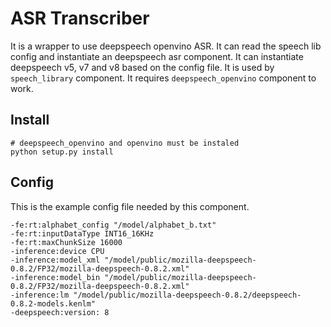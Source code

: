 # ASR Transcriber

It is a wrapper to use deepspeech openvino ASR. It can read the speech lib config and instantiate 
an deepspeech asr component. It can instantiate deepspeech v5, v7 and v8 based on the config file.
It is used by `speech_library` component. It requires `deepspeech_openvino` component to work.

## Install

```
# deepspeech_openvino and openvino must be instaled
python setup.py install
```

## Config 

This is the example config file needed by this component.

```
-fe:rt:alphabet_config "/model/alphabet_b.txt"
-fe:rt:inputDataType INT16_16KHz
-fe:rt:maxChunkSize 16000
-inference:device CPU
-inference:model_xml "/model/public/mozilla-deepspeech-0.8.2/FP32/mozilla-deepspeech-0.8.2.xml"
-inference:model_bin "/model/public/mozilla-deepspeech-0.8.2/FP32/mozilla-deepspeech-0.8.2.xml"
-inference:lm "/model/public/mozilla-deepspeech-0.8.2/deepspeech-0.8.2-models.kenlm"
-deepspeech:version: 8 

```

